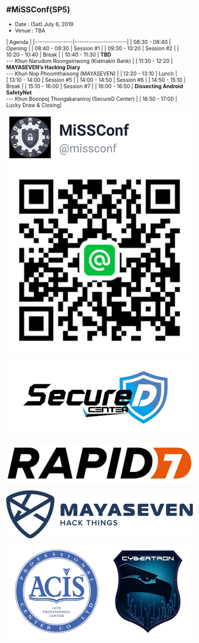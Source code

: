 ## #MiSSConf(SP5)

+ Date : (Sat) July 6, 2019
+ Venue : TBA

|      Agenda       					|
|----------------|----------------------|
| 08:30 - 08:40  |  Opening     		|
| 08:40 - 09:30  |  Session #1  		|
| 09:30 - 10:20  |  Session #2  		|
| 10:20 - 10:40  |  Break       		|
| 10:40 - 11:30  |  **TBD** <br>--- Khun Narudom Roongsiriwong (Kiatnakin Bank)					|
| 11:30 - 12:20  |  **MAYASEVEN’s Hacking Diary** <br>--- Khun Nop Phoomthaisong (MAYASEVEN)	|
| 12:20 - 13:10  |  Lunch       		|	
| 13:10 - 14:00  |  Session #5  		|
| 14:00 - 14:50  |  Session #6  		|
| 14:50 - 15:10  |  Break       		|
| 15:10 - 16:00  |  Session #7  		|
| 16:00 - 16:50  |  **Dissecting Android SafetyNet** <br>--- Khun Boonpoj Thongakaraniroj (SecureD Center)	|
| 16:50 - 17:00  |  Lucky Draw & Closing|


![](/img/lineat-missconf.png)


![](/SP5/Sponsors/SecureD-Center.jpg)

![](/SP5/Sponsors/RAPID7.jpg)

![](/SP5/Sponsors/MAYASEVEN.jpg)

![](/SP5/Sponsors/ACIS-Cybertron.jpg)
